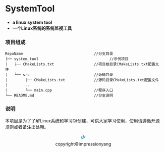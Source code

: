 # SystemTool

- **a linux system tool**
- **一个Linux系统的系统监视工具**

### 项目组成

```shell
RepoName                                //分支目录
├── system_tool                                //示例项目
|   ├── CMakeLists.txt                  //项目根目录CMakeLists.txt配置文件
|   └── src                             //源码目录
|        ├── CMakeLists.txt             //源码目录CMakeLists.txt配置文件
|       ...
|        └── main.cpp                   //程序入口
└── README.md                           //分支说明
```


### 说明

本项目是为了了解Linux系统和学习Qt创建，可供大家学习使用，使用请遵循开源规则或者备注出处哦。

  

<center>
<img src="system_tool/src/images/impressionyang_logo.png" style="zoom:2%"/>
</center>

<center>copyright&copy;impressionyang</center>